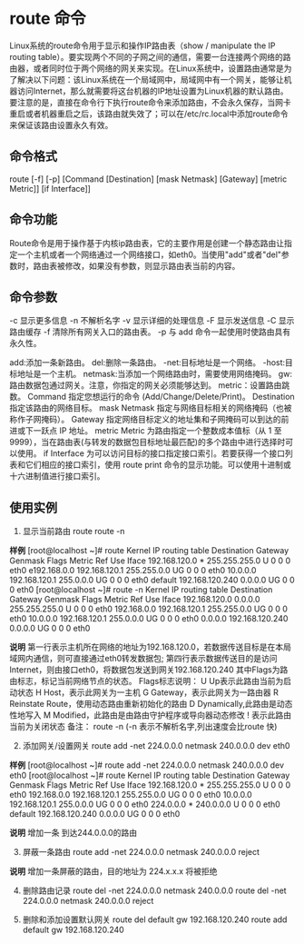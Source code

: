 # route 命令
Linux系统的route命令用于显示和操作IP路由表（show / manipulate the IP routing table）。要实现两个不同的子网之间的通信，需要一台连接两个网络的路由器，或者同时位于两个网络的网关来实现。在Linux系统中，设置路由通常是为了解决以下问题：该Linux系统在一个局域网中，局域网中有一个网关，能够让机器访问Internet，那么就需要将这台机器的IP地址设置为Linux机器的默认路由。要注意的是，直接在命令行下执行route命令来添加路由，不会永久保存，当网卡重启或者机器重启之后，该路由就失效了；可以在/etc/rc.local中添加route命令来保证该路由设置永久有效。

## 命令格式
route [-f] [-p] [Command [Destination] [mask Netmask] [Gateway] [metric Metric]] [if Interface]] 

## 命令功能
Route命令是用于操作基于内核ip路由表，它的主要作用是创建一个静态路由让指定一个主机或者一个网络通过一个网络接口，如eth0。当使用"add"或者"del"参数时，路由表被修改，如果没有参数，则显示路由表当前的内容。

## 命令参数
-c 显示更多信息
-n 不解析名字
-v 显示详细的处理信息
-F 显示发送信息
-C 显示路由缓存
-f 清除所有网关入口的路由表。 
-p 与 add 命令一起使用时使路由具有永久性。
 
add:添加一条新路由。
del:删除一条路由。
-net:目标地址是一个网络。
-host:目标地址是一个主机。
netmask:当添加一个网络路由时，需要使用网络掩码。
gw:路由数据包通过网关。注意，你指定的网关必须能够达到。
metric：设置路由跳数。
Command 指定您想运行的命令 (Add/Change/Delete/Print)。 
Destination 指定该路由的网络目标。 
mask Netmask 指定与网络目标相关的网络掩码（也被称作子网掩码）。 
Gateway 指定网络目标定义的地址集和子网掩码可以到达的前进或下一跃点 IP 地址。 
metric Metric 为路由指定一个整数成本值标（从 1 至 9999），当在路由表(与转发的数据包目标地址最匹配)的多个路由中进行选择时可以使用。 
if Interface 为可以访问目标的接口指定接口索引。若要获得一个接口列表和它们相应的接口索引，使用 route print 命令的显示功能。可以使用十进制或十六进制值进行接口索引。


## 使用实例
1. 显示当前路由
route
route -n

**样例**
[root@localhost ~]# route
Kernel IP routing table
Destination     Gateway         Genmask         Flags Metric Ref    Use Iface
192.168.120.0   *               255.255.255.0   U     0      0        0 eth0
e192.168.0.0     192.168.120.1   255.255.0.0     UG    0      0        0 eth0
10.0.0.0        192.168.120.1   255.0.0.0       UG    0      0        0 eth0
default         192.168.120.240 0.0.0.0         UG    0      0        0 eth0
[root@localhost ~]# route -n
Kernel IP routing table
Destination     Gateway         Genmask         Flags Metric Ref    Use Iface
192.168.120.0   0.0.0.0         255.255.255.0   U     0      0        0 eth0
192.168.0.0     192.168.120.1   255.255.0.0     UG    0      0        0 eth0
10.0.0.0        192.168.120.1   255.0.0.0       UG    0      0        0 eth0
0.0.0.0         192.168.120.240 0.0.0.0         UG    0      0        0 eth0


**说明**
第一行表示主机所在网络的地址为192.168.120.0，若数据传送目标是在本局域网内通信，则可直接通过eth0转发数据包;
第四行表示数据传送目的是访问Internet，则由接口eth0，将数据包发送到网关192.168.120.240
其中Flags为路由标志，标记当前网络节点的状态。
Flags标志说明：
U Up表示此路由当前为启动状态
H Host，表示此网关为一主机
G Gateway，表示此网关为一路由器
R Reinstate Route，使用动态路由重新初始化的路由
D Dynamically,此路由是动态性地写入
M Modified，此路由是由路由守护程序或导向器动态修改
! 表示此路由当前为关闭状态
备注：
route -n (-n 表示不解析名字,列出速度会比route 快)

2. 添加网关/设置网关
route add -net 224.0.0.0 netmask 240.0.0.0 dev eth0

**样例**
[root@localhost ~]# route add -net 224.0.0.0 netmask 240.0.0.0 dev eth0
[root@localhost ~]# route
Kernel IP routing table
Destination     Gateway         Genmask         Flags Metric Ref    Use Iface
192.168.120.0   *               255.255.255.0   U     0      0        0 eth0
192.168.0.0     192.168.120.1   255.255.0.0     UG    0      0        0 eth0
10.0.0.0        192.168.120.1   255.0.0.0       UG    0      0        0 eth0
224.0.0.0       *               240.0.0.0       U     0      0        0 eth0
default         192.168.120.240 0.0.0.0         UG    0      0        0 eth0


**说明**
增加一条 到达244.0.0.0的路由

3. 屏蔽一条路由
route add -net 224.0.0.0 netmask 240.0.0.0 reject

**说明**
增加一条屏蔽的路由，目的地址为 224.x.x.x 将被拒绝

4. 删除路由记录
route del -net 224.0.0.0 netmask 240.0.0.0
route del -net 224.0.0.0 netmask 240.0.0.0 reject


5. 删除和添加设置默认网关
route del default gw 192.168.120.240
route add default gw 192.168.120.240
